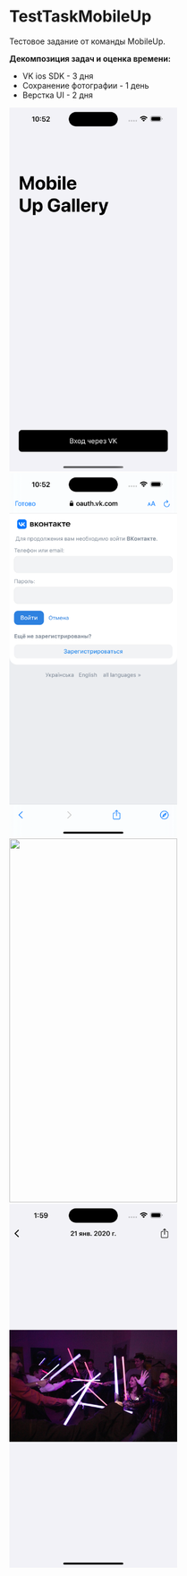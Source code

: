 # TestTaskMobileUp

Тестовое задание от команды MobileUp.

**Декомпозиция задач и оценка времени:**

* VK ios SDK - 3 дня
* Сохранение фотографии - 1 день
* Верстка UI - 2 дня

<img src="https://github.com/Demiantcev/TestTaskMobileUp/blob/main/MobileUp/Simulator%20Screenshot%20-%20iPhone%2014%20Pro%20Max%20-%202023-04-26%20at%2022.53.16.png"
width="300" height="650">
<img src="https://github.com/Demiantcev/TestTaskMobileUp/blob/main/MobileUp/Simulator%20Screenshot%20-%20iPhone%2014%20Pro%20Max%20-%202023-04-26%20at%2022.53.40.png"
width="300" height="650">
<img src="https://github.com/Demiantcev/TestTaskMobileUp/blob/main/MobileUp/Simulator%20Screenshot%20-%20iPhone%2014%20Pro%20Max%20-%202023-04-28%20at%2013.59.37.png"
width="300" height="650">
<img src="https://github.com/Demiantcev/TestTaskMobileUp/blob/main/MobileUp/Simulator%20Screenshot%20-%20iPhone%2014%20Pro%20Max%20-%202023-04-28%20at%2013.59.43.png"
width="300" height="650">
